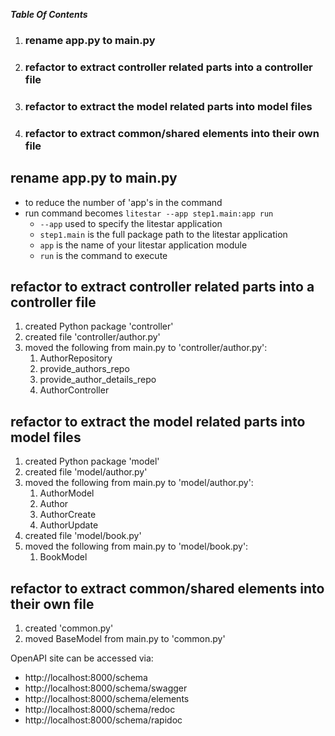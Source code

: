 ***Table Of Contents***
1. ### rename app.py to main.py ####
2. ### refactor to extract controller related parts into a controller file ####
3. ### refactor to extract the model related parts into model files ####
4. ### refactor to extract common/shared elements into their own file ####

## rename app.py to main.py ###
   - to reduce the number of 'app's in the command
   - run command becomes `litestar --app step1.main:app run`
     - `--app` used to specify the litestar application
     - `step1.main` is the full package path to the litestar application
     - `app` is the name of your litestar application module
     - `run` is the command to execute
## refactor to extract controller related parts into a controller file ###
1. created Python package 'controller'
2. created file 'controller/author.py'
3. moved the following from main.py to 'controller/author.py':
   1. AuthorRepository
   2. provide_authors_repo
   3. provide_author_details_repo
   4. AuthorController
## refactor to extract the model related parts into model files ###
1. created Python package 'model'
2. created file 'model/author.py'
3. moved the following from main.py to 'model/author.py':
   1. AuthorModel
   2. Author
   3. AuthorCreate
   4. AuthorUpdate
4. created file 'model/book.py'
5. moved the following from main.py to 'model/book.py':
   1. BookModel
## refactor to extract common/shared elements into their own file ###
1. created 'common.py'
2. moved BaseModel from main.py to 'common.py'

OpenAPI site can be accessed via:
   - http://localhost:8000/schema
   - http://localhost:8000/schema/swagger
   - http://localhost:8000/schema/elements
   - http://localhost:8000/schema/redoc
   - http://localhost:8000/schema/rapidoc